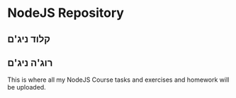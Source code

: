 # NodeJS Repository

## קלוד ניג'ם

## רוג'ה ניג'ם

This is where all my NodeJS Course tasks and exercises and homework will be uploaded.

